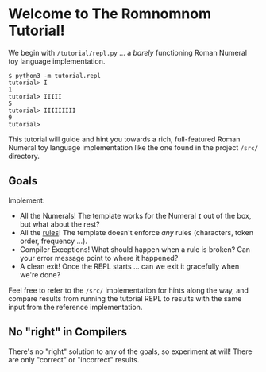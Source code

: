 # Welcome to The Romnomnom Tutorial!

We begin with `/tutorial/repl.py` ... a _barely_ functioning Roman Numeral toy language implementation.

```
$ python3 -m tutorial.repl
tutorial> I
1
tutorial> IIIII
5
tutorial> IIIIIIIII
9
tutorial>
```

This tutorial will guide and hint you towards a rich, full-featured Roman Numeral toy language implementation like the
one found in the project `/src/` directory.

## Goals

Implement: 

- All the Numerals! The template works for the Numeral `I` out of the box, but what about the rest?
- All the [rules](https://projecteuler.net/about=roman_numerals)! The template doesn't enforce _any_ rules (characters, token order, frequency ...).
- Compiler Exceptions! What should happen when a rule is broken? Can your error message point to where it happened?
- A clean exit! Once the REPL starts ... can we exit it gracefully when we're done?

Feel free to refer to the `/src/` implementation for hints along the way, and compare results from running the tutorial
REPL to results with the same input from the reference implementation.

## No "right" in Compilers

There's no "right" solution to any of the goals, so experiment at will! There are only "correct" or "incorrect" results.
